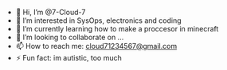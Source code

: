 - 👋 Hi, I’m @7-Cloud-7
- 👀 I’m interested in SysOps, electronics and coding
- 🌱 I’m currently learning how to make a proccesor in minecraft
- 💞️ I’m looking to collaborate on ...
- 📫 How to reach me: cloud71234567@gmail.com
- ⚡ Fun fact: im autistic, too much

<!---
7-Cloud-7/7-Cloud-7 is a ✨ special ✨ repository because its `README.md` (this file) appears on your GitHub profile.
You can click the Preview link to take a look at your changes.
--->
